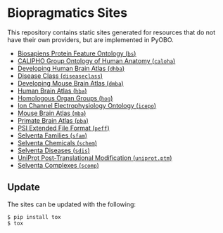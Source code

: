 # Biopragmatics Sites

This repository contains static sites generated for resources
that do not have their own providers, but are implemented in PyOBO.

- [Biosapiens Protein Feature Ontology (`bs`)](bs)
- [CALIPHO Group Ontology of Human Anatomy (`caloha`)](caloha)
- [Developing Human Brain Atlas (`dhba`)](dhba)
- [Disease Class (`diseaseclass`)](diseaseclass)
- [Developing Mouse Brain Atlas (`dmba`)](dmba)
- [Human Brain Atlas (`hba`)](hba)
- [Homologous Organ Groups (`hog`)](hog)
- [Ion Channel Electrophysiology Ontology (`icepo`)](icepo)
- [Mouse Brain Atlas (`mba`)](mba)
- [Primate Brain Atlas (`pba`)](pba)
- [PSI Extended File Format (`peff`)](peff)
- [Selventa Families (`sfam`)](sfam)
- [Selventa Chemicals (`schem`)](schem)
- [Selventa Diseases (`sdis`)](sdis)
- [UniProt Post-Translational Modification (`uniprot.ptm`)](uniprot.ptm)
- [Selventa Complexes (`scomp`)](scomp)

## Update

The sites can be updated with the following:

```shell
$ pip install tox
$ tox
```
